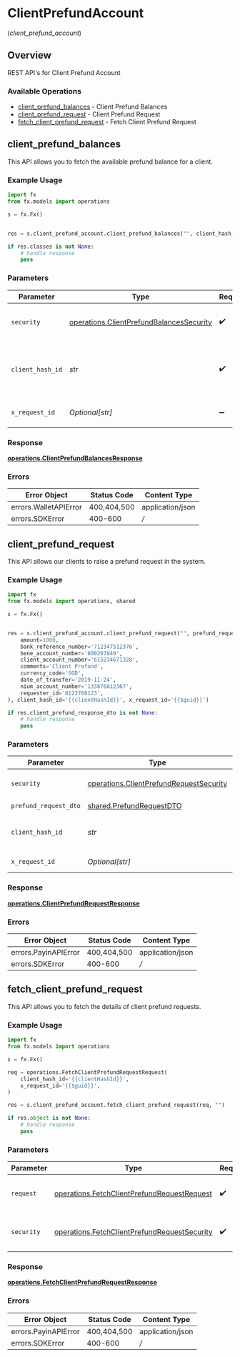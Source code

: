# ClientPrefundAccount
(*client_prefund_account*)

## Overview

REST API's for Client Prefund Account

### Available Operations

* [client_prefund_balances](#client_prefund_balances) - Client Prefund Balances
* [client_prefund_request](#client_prefund_request) - Client Prefund Request
* [fetch_client_prefund_request](#fetch_client_prefund_request) - Fetch Client Prefund Request

## client_prefund_balances

This API allows you to fetch the available prefund balance for a client.

### Example Usage

```python
import fx
from fx.models import operations

s = fx.Fx()


res = s.client_prefund_account.client_prefund_balances("", client_hash_id='{{clientHashId}}', x_request_id='{{$guid}}')

if res.classes is not None:
    # handle response
    pass
```

### Parameters

| Parameter                                                                                            | Type                                                                                                 | Required                                                                                             | Description                                                                                          | Example                                                                                              |
| ---------------------------------------------------------------------------------------------------- | ---------------------------------------------------------------------------------------------------- | ---------------------------------------------------------------------------------------------------- | ---------------------------------------------------------------------------------------------------- | ---------------------------------------------------------------------------------------------------- |
| `security`                                                                                           | [operations.ClientPrefundBalancesSecurity](../../models/operations/clientprefundbalancessecurity.md) | :heavy_check_mark:                                                                                   | The security requirements to use for the request.                                                    |                                                                                                      |
| `client_hash_id`                                                                                     | *str*                                                                                                | :heavy_check_mark:                                                                                   | Unique client identifier generated and shared before API handshake.                                  | {{clientHashId}}                                                                                     |
| `x_request_id`                                                                                       | *Optional[str]*                                                                                      | :heavy_minus_sign:                                                                                   | Enter a unique UUID value                                                                            | {{$guid}}                                                                                            |


### Response

**[operations.ClientPrefundBalancesResponse](../../models/operations/clientprefundbalancesresponse.md)**
### Errors

| Error Object          | Status Code           | Content Type          |
| --------------------- | --------------------- | --------------------- |
| errors.WalletAPIError | 400,404,500           | application/json      |
| errors.SDKError       | 400-600               | */*                   |

## client_prefund_request

This API allows our clients to raise a prefund request in the system.

### Example Usage

```python
import fx
from fx.models import operations, shared

s = fx.Fx()


res = s.client_prefund_account.client_prefund_request("", prefund_request_dto=shared.PrefundRequestDTO(
    amount=1000,
    bank_reference_number='712347512376',
    bene_account_number='800207849',
    client_account_number='615234671328',
    comments='Client Prefund',
    currency_code='SGD',
    date_of_transfer='2019-11-24',
    nium_account_number='133876812367',
    requester_id='8123768123',
), client_hash_id='{{clientHashId}}', x_request_id='{{$guid}}')

if res.client_prefund_response_dto is not None:
    # handle response
    pass
```

### Parameters

| Parameter                                                                                          | Type                                                                                               | Required                                                                                           | Description                                                                                        | Example                                                                                            |
| -------------------------------------------------------------------------------------------------- | -------------------------------------------------------------------------------------------------- | -------------------------------------------------------------------------------------------------- | -------------------------------------------------------------------------------------------------- | -------------------------------------------------------------------------------------------------- |
| `security`                                                                                         | [operations.ClientPrefundRequestSecurity](../../models/operations/clientprefundrequestsecurity.md) | :heavy_check_mark:                                                                                 | The security requirements to use for the request.                                                  |                                                                                                    |
| `prefund_request_dto`                                                                              | [shared.PrefundRequestDTO](../../models/shared/prefundrequestdto.md)                               | :heavy_check_mark:                                                                                 | prefundRequestDTO                                                                                  |                                                                                                    |
| `client_hash_id`                                                                                   | *str*                                                                                              | :heavy_check_mark:                                                                                 | Unique client identifier generated and shared before API handshake.                                | {{clientHashId}}                                                                                   |
| `x_request_id`                                                                                     | *Optional[str]*                                                                                    | :heavy_minus_sign:                                                                                 | Enter a unique UUID value                                                                          | {{$guid}}                                                                                          |


### Response

**[operations.ClientPrefundRequestResponse](../../models/operations/clientprefundrequestresponse.md)**
### Errors

| Error Object         | Status Code          | Content Type         |
| -------------------- | -------------------- | -------------------- |
| errors.PayinAPIError | 400,404,500          | application/json     |
| errors.SDKError      | 400-600              | */*                  |

## fetch_client_prefund_request

This API allows you to fetch the details of client prefund requests.

### Example Usage

```python
import fx
from fx.models import operations

s = fx.Fx()

req = operations.FetchClientPrefundRequestRequest(
    client_hash_id='{{clientHashId}}',
    x_request_id='{{$guid}}',
)

res = s.client_prefund_account.fetch_client_prefund_request(req, "")

if res.object is not None:
    # handle response
    pass
```

### Parameters

| Parameter                                                                                                    | Type                                                                                                         | Required                                                                                                     | Description                                                                                                  |
| ------------------------------------------------------------------------------------------------------------ | ------------------------------------------------------------------------------------------------------------ | ------------------------------------------------------------------------------------------------------------ | ------------------------------------------------------------------------------------------------------------ |
| `request`                                                                                                    | [operations.FetchClientPrefundRequestRequest](../../models/operations/fetchclientprefundrequestrequest.md)   | :heavy_check_mark:                                                                                           | The request object to use for the request.                                                                   |
| `security`                                                                                                   | [operations.FetchClientPrefundRequestSecurity](../../models/operations/fetchclientprefundrequestsecurity.md) | :heavy_check_mark:                                                                                           | The security requirements to use for the request.                                                            |


### Response

**[operations.FetchClientPrefundRequestResponse](../../models/operations/fetchclientprefundrequestresponse.md)**
### Errors

| Error Object         | Status Code          | Content Type         |
| -------------------- | -------------------- | -------------------- |
| errors.PayinAPIError | 400,404,500          | application/json     |
| errors.SDKError      | 400-600              | */*                  |
